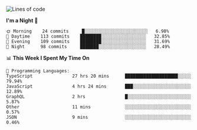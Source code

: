 <!--START_SECTION:waka-->
![Lines of code](https://img.shields.io/badge/From%20Hello%20World%20I%27ve%20Written-514055%20lines%20of%20code-blue)

**I'm a Night 🦉** 

```text
🌞 Morning    24 commits     █░░░░░░░░░░░░░░░░░░░░░░░░   6.98% 
🌆 Daytime    113 commits    ████████░░░░░░░░░░░░░░░░░   32.85% 
🌃 Evening    109 commits    ████████░░░░░░░░░░░░░░░░░   31.69% 
🌙 Night      98 commits     ███████░░░░░░░░░░░░░░░░░░   28.49%

```


📊 **This Week I Spent My Time On** 

```text
💬 Programming Languages: 
TypeScript               27 hrs 20 mins      ████████████████████░░░░░   79.94% 
JavaScript               4 hrs 24 mins       ███░░░░░░░░░░░░░░░░░░░░░░   12.89% 
GraphQL                  2 hrs               █░░░░░░░░░░░░░░░░░░░░░░░░   5.87% 
Other                    11 mins             ░░░░░░░░░░░░░░░░░░░░░░░░░   0.57% 
JSON                     9 mins              ░░░░░░░░░░░░░░░░░░░░░░░░░   0.46%

```


<!--END_SECTION:waka-->
